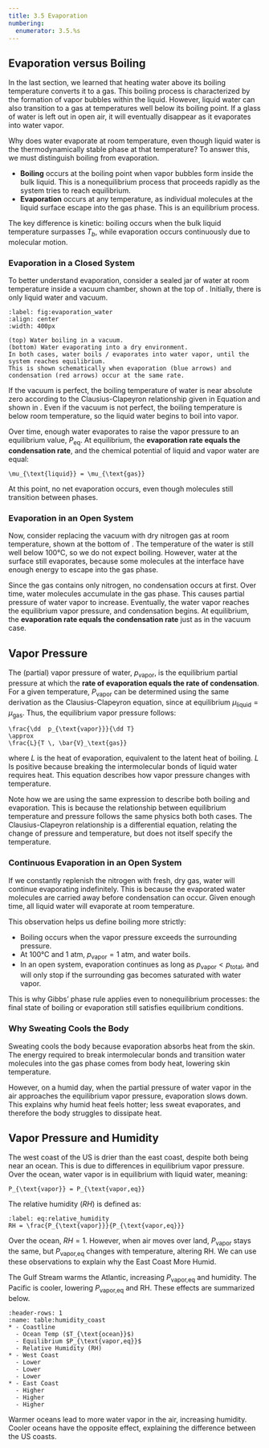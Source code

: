 ```yaml
---
title: 3.5 Evaporation
numbering:
  enumerator: 3.5.%s
---
```



## Evaporation versus Boiling

In the last section, we learned that heating water above its boiling temperature converts it to a gas. This boiling process is characterized by the formation of vapor bubbles within the liquid. However, liquid water can also transition to a gas at temperatures well below its boiling point. If a glass of water is left out in open air, it will eventually disappear as it evaporates into water vapor. 

Why does water evaporate at room temperature, even though liquid water is the thermodynamically stable phase at that temperature? To answer this, we must distinguish boiling from evaporation.

- **Boiling** occurs at the boiling point when vapor bubbles form inside the bulk liquid. This is a nonequilibrium process that proceeds rapidly as the system tries to reach equilibrium.
- **Evaporation** occurs at any temperature, as individual molecules at the liquid surface escape into the gas phase. This is an equilibrium process.

The key difference is kinetic: boiling occurs when the bulk liquid temperature surpasses $T_b$, while evaporation occurs continuously due to molecular motion.





### Evaporation in a Closed System

To better understand evaporation, consider a sealed jar of water at room temperature inside a vacuum chamber, shown at the top of [](#fig:evaporation_water). Initially, there is only liquid water and vacuum.


```{figure} ../images/phase/evaporation.png
:label: fig:evaporation_water
:align: center
:width: 400px

(top) Water boiling in a vacuum.
(bottom) Water evaporating into a dry environment.
In both cases, water boils / evaporates into water vapor, until the system reaches equilibrium.
This is shown schematically when evaporation (blue arrows) and condensation (red arrows) occur at the same rate.
```

If the vacuum is perfect, the boiling temperature of water is near absolute zero according to the Clausius-Clapeyron relationship given in Equation [](#eq:Clausius_Clapeyron_water) and shown in [](#fig:clausius_clapeyron_water).
Even if the vacuum is not perfect, the boiling temperature is below room temperature, so the liquid water begins to boil into vapor.

Over time, enough water evaporates to raise the vapor pressure to an equilibrium value, $P_{\text{eq}}$.
At equilibrium, the **evaporation rate equals the condensation rate**, and the chemical potential of liquid and vapor water are equal:

```{math}
\mu_{\text{liquid}} = \mu_{\text{gas}}
```
At this point, no net evaporation occurs, even though molecules still transition between phases.




### Evaporation in an Open System

Now, consider replacing the vacuum with dry nitrogen gas at room temperature, shown at the bottom of [](#fig:evaporation_water). The temperature of the water is still well below 100°C, so we do not expect boiling. However, water at the surface still evaporates, because some molecules at the interface have enough energy to escape into the gas phase.

Since the gas contains only nitrogen, no condensation occurs at first. Over time, water molecules accumulate in the gas phase. 
This causes partial pressure of water vapor to increase.
Eventually, the water vapor reaches the equilibrium vapor pressure, and condensation begins.
At equilibrium, the **evaporation rate equals the condensation rate** just as in the vacuum case.



## Vapor Pressure 

The (partial) vapor pressure of water, $p_{\text{vapor}}$, is the equilibrium partial pressure at which the **rate of evaporation equals the rate of condensation**. 
For a given temperature, $P_{\text{vapor}}$ can be determined using the same derivation as the Clausius-Clapeyron equation, since at equilibrium $\mu_{\text{liquid}} = \mu_{\text{gas}}$.
Thus, the equilibrium vapor pressure follows:

```{math}
\frac{\dd  p_{\text{vapor}}}{\dd T}
\approx
\frac{L}{T \, \bar{V}_\text{gas}}
```

where $L$ is the heat of evaporation, equivalent to the latent heat of boiling. $L$ Is positive because breaking the intermolecular bonds of liquid water requires heat.
This equation describes how vapor pressure changes with temperature.

Note how we are using the same expression to describe both boiling and evaporation. This is because the relationship between equilibrium temperature and pressure follows the same physics both both cases.
The Clausius-Clapeyron relationship is a differential equation, relating the change of pressure and temperature, but does not itself specify the temperature.



### Continuous Evaporation in an Open System

If we constantly replenish the nitrogen with fresh, dry gas, water will continue evaporating indefinitely. This is because the evaporated water molecules are carried away before condensation can occur. Given enough time, all liquid water will evaporate at room temperature.

This observation helps us define boiling more strictly:

- Boiling occurs when the vapor pressure exceeds the surrounding pressure.
- At 100°C and 1 atm, $p_{\text{vapor}} = 1$ atm, and water boils.
- In an open system, evaporation continues as long as $p_{\text{vapor}} < p_{\text{total}}$, and will only stop if the surrounding gas becomes saturated with water vapor.

This is why Gibbs’ phase rule applies even to nonequilibrium processes: the final state of boiling or evaporation still satisfies equilibrium conditions.




### Why Sweating Cools the Body

Sweating cools the body because evaporation absorbs heat from the skin. The energy required to break intermolecular bonds and transition water molecules into the gas phase comes from body heat, lowering skin temperature.

However, on a humid day, when the partial pressure of water vapor in the air approaches the equilibrium vapor pressure, evaporation slows down. This explains why humid heat feels hotter; less sweat evaporates, and therefore the body struggles to dissipate heat.






## Vapor Pressure and  Humidity

The west coast of the US is drier than the east coast, despite both being near an ocean. This is due to differences in equilibrium vapor pressure.
Over the ocean, water vapor is in equilibrium with liquid water, meaning:

```{math}
P_{\text{vapor}} = P_{\text{vapor,eq}}
```

The relative humidity $(RH)$ is defined as:

```{math}
:label: eq:relative_humidity
RH = \frac{P_{\text{vapor}}}{P_{\text{vapor,eq}}}
```

Over the ocean, $RH = 1$. However, when air moves over land, $P_{\text{vapor}}$ stays the same, but $P_{\text{vapor,eq}}$ changes with temperature, altering RH.
We can use these observations to explain why the East Coast More Humid.

The Gulf Stream warms the Atlantic, increasing $P_{\text{vapor,eq}}$ and humidity. The Pacific is cooler, lowering $P_{\text{vapor,eq}}$ and RH. These effects are summarized below.

```{list-table}
:header-rows: 1
:name: table:humidity_coast
* - Coastline
  - Ocean Temp ($T_{\text{ocean}}$)
  - Equilibrium $P_{\text{vapor,eq}}$
  - Relative Humidity (RH)
* - West Coast
  - Lower
  - Lower
  - Lower
* - East Coast
  - Higher
  - Higher
  - Higher
```

Warmer oceans lead to more water vapor in the air, increasing humidity. Cooler oceans have the opposite effect, explaining the difference between the US coasts.

